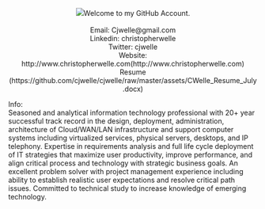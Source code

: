 <p align='center'><img src='https://github.com/cjwelle/cjwelle/raw/master/assets/logo-cw.png>(https://www.christopherwelle.com)</p>

<h1 align='center'>Welcome to my GitHub Account. </h1></br>
</br>
Email: Cjwelle@gmail.com</br>
Linkedin: christopherwelle</br>
Twitter: cjwelle</br>
Website: http://www.christopherwelle.com(http://www.christopherwelle.com)</br>
Resume (https://github.com/cjwelle/cjwelle/raw/master/assets/CWelle_Resume_July.docx)</br>

Info:</br>
Seasoned and analytical information technology professional with 20+ year successful track record in the design, deployment, administration, architecture of Cloud/WAN/LAN infrastructure and support computer systems including virtualized services, physical servers, desktops, and IP telephony. Expertise in requirements analysis and full life cycle deployment of IT strategies that maximize user productivity, improve performance, and align critical process and technology with strategic business goals. An excellent problem solver with project management experience including ability to establish realistic user expectations and resolve critical path issues. Committed to technical study to increase knowledge of emerging technology.
